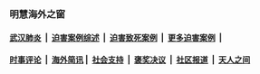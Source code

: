 
### 明慧海外之窗

####  [武汉肺炎](indexes/365.md?t=01171100) &nbsp;|&nbsp;  [迫害案例综述](indexes/328.md?t=01171100) &nbsp;|&nbsp; [迫害致死案例](indexes/277.md?t=01171100)  &nbsp;|&nbsp; [更多迫害案例](indexes/81.md?t=01171100)  &nbsp;|&nbsp; 
####  [时事评论](indexes/251.md?t=01171100) &nbsp;|&nbsp; [海外简讯](indexes/245.md?t=01171100)&nbsp;|&nbsp;  [社会支持](indexes/140.md?t=01171100) &nbsp;|&nbsp; [褒奖决议](indexes/282.md?t=01171100) &nbsp;|&nbsp; [社区报道](indexes/91.md?t=01171100)  &nbsp;|&nbsp; [天人之间](indexes/78.md?t=01171100) 

